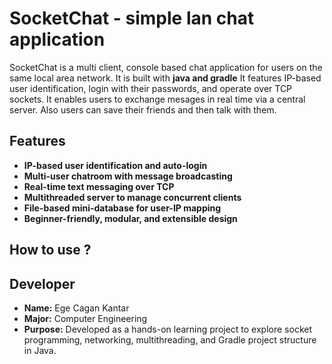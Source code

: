 # SocketChat - simple lan chat application

SocketChat is a multi client, console based chat application for users on the same local area network. It is built with **java and gradle** It features IP-based user identification, login with their passwords, and operate over TCP sockets. It enables users to exchange mesages in real time via a central server. Also users can save their friends and then talk with them.



## Features

- **IP-based user identification and auto-login**
- **Multi-user chatroom with message broadcasting**
- **Real-time text messaging over TCP**
- **Multithreaded server to manage concurrent clients**
- **File-based mini-database for user-IP mapping**
- **Beginner-friendly, modular, and extensible design**


## How to use ?





## Developer

- **Name:** Ege Cagan Kantar
- **Major:** Computer Engineering
- **Purpose:** Developed as a hands-on learning project to explore socket programming, networking, multithreading, and Gradle project structure in Java.

